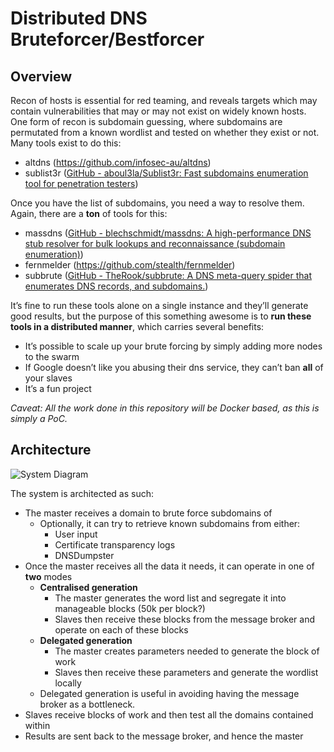 # Distributed DNS Bruteforcer/Bestforcer

## Overview
Recon of hosts is essential for red teaming, and reveals targets which may contain vulnerabilities that may or may not exist on widely known hosts. One form of recon is subdomain guessing, where subdomains are permutated from a known wordlist and tested on whether they exist or not. Many tools exist to do this:

- altdns (https://github.com/infosec-au/altdns)
- sublist3r ([GitHub - aboul3la/Sublist3r: Fast subdomains enumeration tool for penetration testers](https://github.com/aboul3la/Sublist3r))

Once you have the list of subdomains, you need a way to resolve them. Again, there are a **ton** of tools for this:

- massdns ([GitHub - blechschmidt/massdns: A high-performance DNS stub resolver for bulk lookups and reconnaissance (subdomain enumeration)](https://github.com/blechschmidt/massdns))
- fernmelder (https://github.com/stealth/fernmelder)
- subbrute ([GitHub - TheRook/subbrute: A DNS meta-query spider that enumerates DNS records, and subdomains.](https://github.com/TheRook/subbrute))

It’s fine to run these tools alone on a single instance and they’ll generate good results, but the purpose of this something awesome is to **run these tools in a distributed manner**, which carries several benefits:

- It’s possible to scale up your brute forcing by simply adding more nodes to the swarm
- If Google doesn’t like you abusing their dns service, they can’t ban **all** of your slaves
- It’s a fun project

*Caveat: All the work done in this repository will be Docker based, as this is simply a PoC.*

## Architecture
![System Diagram](https://afire.io/distributed.png)

The system is architected as such:

- The master receives a domain to brute force subdomains of
	- Optionally, it can try to retrieve known subdomains from either:
		- User input
		- Certificate transparency logs
		- DNSDumpster
- Once the master receives all the data it needs, it can operate in one of **two** modes
	- **Centralised generation**
		- The master generates the word list and segregate it into manageable blocks (50k per block?)
		- Slaves then receive these blocks from the message broker and operate on each of these blocks 
	- **Delegated generation**
		- The master creates parameters needed to generate the block of work
		- Slaves then receive these parameters and generate the wordlist locally
	- Delegated generation is useful in avoiding having the message broker as a bottleneck.
- Slaves receive blocks of work and then test all the domains contained within
- Results are sent back to the message broker, and hence the master